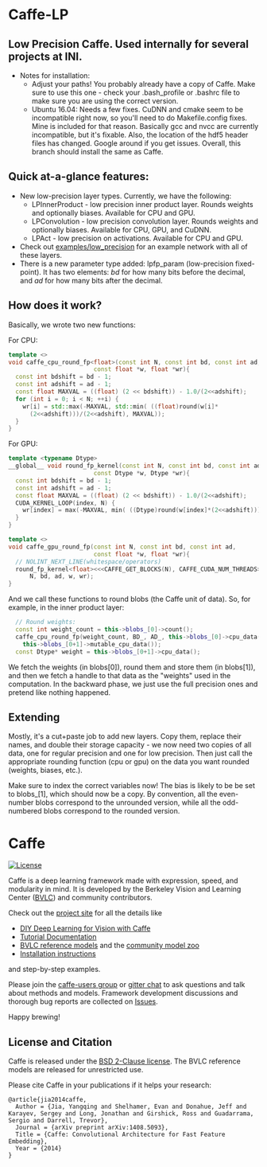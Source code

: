 # Caffe-LP
## Low Precision Caffe. Used internally for several projects at INI.

  * Notes for installation:
    * Adjust your paths!  You probably already have a copy of Caffe.  Make sure to use this one - check your .bash_profile or .bashrc file to make sure you are using the correct version.
    * Ubuntu 16.04: Needs a few fixes.  CuDNN and cmake seem to be incompatible right now, so you'll need to do Makefile.config fixes.  Mine is included for that reason.  Basically gcc and nvcc are currently incompatible, but it's fixable.  Also, the location of the hdf5 header files has changed.  Google around if you get issues.  Overall, this branch should install the same as Caffe.

## Quick at-a-glance features:
  * New low-precision layer types.  Currently, we have the following:
    * LPInnerProduct - low precision inner product layer.  Rounds weights and optionally biases.  Available for CPU and GPU.
    * LPConvolution - low precision convolution layer.  Rounds weights and optionally biases.  Available for CPU, GPU, and CuDNN.
    * LPAct - low precision on activations.  Available for CPU and GPU.
  * Check out [examples/low_precision](examples/low_precision) for an example network with all of these layers.
  * There is a new parameter type added: lpfp_param (low-precision fixed-point).  It has two elements: *bd* for how many bits before the decimal, and *ad* for how many bits after the decimal.

## How does it work?

Basically, we wrote two new functions:

For CPU:
```cpp
template <>
void caffe_cpu_round_fp<float>(const int N, const int bd, const int ad,
                        const float *w, float *wr){
  const int bdshift = bd - 1;
  const int adshift = ad - 1;
  const float MAXVAL = ((float) (2 << bdshift)) - 1.0/(2<<adshift);
  for (int i = 0; i < N; ++i) {
    wr[i] = std::max(-MAXVAL, std::min( ((float)round(w[i]*
      (2<<adshift)))/(2<<adshift), MAXVAL));
  }
}
```

For GPU:
```cpp
template <typename Dtype>
__global__ void round_fp_kernel(const int N, const int bd, const int ad,
                        const Dtype *w, Dtype *wr){
  const int bdshift = bd - 1;
  const int adshift = ad - 1;
  const float MAXVAL = ((float) (2 << bdshift)) - 1.0/(2<<adshift);
  CUDA_KERNEL_LOOP(index, N) {
    wr[index] = max(-MAXVAL, min( ((Dtype)round(w[index]*(2<<adshift)))/(2<<adshift), MAXVAL));
  }
}

template <>
void caffe_gpu_round_fp(const int N, const int bd, const int ad,
                        const float *w, float *wr){
  // NOLINT_NEXT_LINE(whitespace/operators)
  round_fp_kernel<float><<<CAFFE_GET_BLOCKS(N), CAFFE_CUDA_NUM_THREADS>>>(
      N, bd, ad, w, wr);
}
```
And we call these functions to round blobs (the Caffe unit of data).  So, for example, in the inner product layer:

```cpp
  // Round weights:
  const int weight_count = this->blobs_[0]->count();
  caffe_cpu_round_fp(weight_count, BD_, AD_, this->blobs_[0]->cpu_data(),
    this->blobs_[0+1]->mutable_cpu_data());
  const Dtype* weight = this->blobs_[0+1]->cpu_data();
```
We fetch the weights (in blobs[0]), round them and store them (in blobs[1]), and then we fetch a handle to that data as the "weights" used in the computation.  In the backward phase, we just use the full precision ones and pretend like nothing happened.

## Extending

Mostly, it's a cut+paste job to add new layers.  Copy them, replace their names, and double their storage capacity - we now need two copies of all data, one for regular precision and one for low precision.  Then just call the appropriate rounding function (cpu or gpu) on the data you want rounded (weights, biases, etc.).

Make sure to index the correct variables now!  The bias is likely to be be set to blobs_[1], which should now be a copy.  By convention, all the even-number blobs correspond to the unrounded version, while all the odd-numbered blobs correspond to the rounded version.

# Caffe

[![License](https://img.shields.io/badge/license-BSD-blue.svg)](LICENSE)

Caffe is a deep learning framework made with expression, speed, and modularity in mind.
It is developed by the Berkeley Vision and Learning Center ([BVLC](http://bvlc.eecs.berkeley.edu)) and community contributors.

Check out the [project site](http://caffe.berkeleyvision.org) for all the details like

- [DIY Deep Learning for Vision with Caffe](https://docs.google.com/presentation/d/1UeKXVgRvvxg9OUdh_UiC5G71UMscNPlvArsWER41PsU/edit#slide=id.p)
- [Tutorial Documentation](http://caffe.berkeleyvision.org/tutorial/)
- [BVLC reference models](http://caffe.berkeleyvision.org/model_zoo.html) and the [community model zoo](https://github.com/BVLC/caffe/wiki/Model-Zoo)
- [Installation instructions](http://caffe.berkeleyvision.org/installation.html)

and step-by-step examples.

Please join the [caffe-users group](https://groups.google.com/forum/#!forum/caffe-users) or [gitter chat](https://gitter.im/BVLC/caffe) to ask questions and talk about methods and models.
Framework development discussions and thorough bug reports are collected on [Issues](https://github.com/BVLC/caffe/issues).

Happy brewing!

## License and Citation

Caffe is released under the [BSD 2-Clause license](https://github.com/BVLC/caffe/blob/master/LICENSE).
The BVLC reference models are released for unrestricted use.

Please cite Caffe in your publications if it helps your research:

    @article{jia2014caffe,
      Author = {Jia, Yangqing and Shelhamer, Evan and Donahue, Jeff and Karayev, Sergey and Long, Jonathan and Girshick, Ross and Guadarrama, Sergio and Darrell, Trevor},
      Journal = {arXiv preprint arXiv:1408.5093},
      Title = {Caffe: Convolutional Architecture for Fast Feature Embedding},
      Year = {2014}
    }

